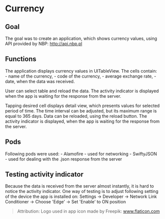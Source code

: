 # Currency



## Goal

The goal was to create an application, which shows currency values, using API provided by NBP:
http://api.nbp.pl


## Functions

The application displays currency values in UITableView.
The cells contain:
    - name of the currency,
    - code of the currency,
    - average exchange rate,
    - date, when the data was received.

User can select table and reload the data.
The activity indicator is displayed when the app is waiting for the response from the server. 

Tapping desired cell displays detail view, which presents values for selected period of time.
The time interval can be adjusted, but its maximum range is equal to 365 days.
Data can be reloaded, using the reload button.
The activity indicator is displayed, when the app is waiting for the response from the server.


## Pods

Following pods were used:
    - Alamofire - used for networking
    - SwiftyJSON - used for dealing with the .json response from the server


## Testing activity indicator

Because the data is received from the server almost instantly, it is hard to notice the activity indicator.
One way of testing is to adjust following setting of the device the app is installed on:
Settings -> Developer -> Network Link Conditioner -> Choose 'Edge' -> Set 'Enable' to ON position

>Attribution: Logo used in app icon made by Freepik: www.flaticon.com
